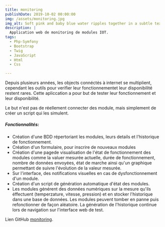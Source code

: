 ```yaml
---
title: monitoring
publishDate: 2019-10-02 00:00:00
img: /assets/monitoring.jpg
img_alt: Soft pink and baby blue water ripples together in a subtle texture.
description: |
  Application web de monitoring de modules IOT.
tags:
  - Php-Symfony
  - Bootstrap
  - Twig
  - JavaScript
  - Html
  - Css

---
```




Depuis plusieurs années, les objects connéctés à internet se multiplient, cependant les outils pour verifier leur fonctionnementet leur disponibilité restent rares. Cette apliccation a pour but de tester leur fonctionnement et leur disponibilité.

 Le but n'est pas de réellement connecter des module, mais simplement de créer un script qui les simulent.

##### Fonctionnalités:

  - Création d'une BDD répertoriant les modules, leurs details et l'historique de fonctionnement.
  - Création d'un formulaire, pour inscrire de nouveaux modules
  - Création d'une pagede visualisation de l'état de fonctionnement des modules comme la valuer mesurée actuelle, durée de fonctionnement, nombre de données envoyées, état de marche ainsi qu'un graphique permettant de suivre l'évolution de la valeur mesurée.  
  - Sur l'interface, des notifications visuelles en cas de dysfonctionnement d'un module.
  - Création d'un script de génération automatique d'état des modules.
  - Les modules générent des données numériques sur la mesure qu'ils éffectuent (temperzature, vitesse, pression) et en stocker l'historique dans une base de données. Les modules peuvent tomber en panne puis refonctionner de façon aléatoire. La génération de l'historique continue lors de navigation sur l'interface web de test. 

  Lien GitHub [monitoring](https://github.com/kerfiguetteb/monitoring).
